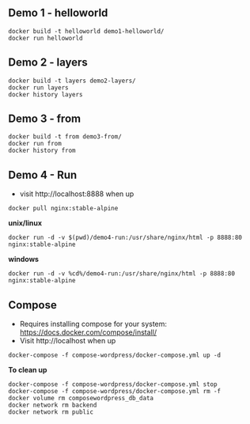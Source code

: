 ## Demo 1 - helloworld
```
docker build -t helloworld demo1-helloworld/
docker run helloworld
```


## Demo 2 - layers
```
docker build -t layers demo2-layers/
docker run layers
docker history layers
```

## Demo 3 - from
```
docker build -t from demo3-from/
docker run from
docker history from
```

## Demo 4 - Run
* visit http://localhost:8888 when up

```
docker pull nginx:stable-alpine
```

**unix/linux**
```
docker run -d -v $(pwd)/demo4-run:/usr/share/nginx/html -p 8888:80 nginx:stable-alpine
```

**windows**
```
docker run -d -v %cd%/demo4-run:/usr/share/nginx/html -p 8888:80 nginx:stable-alpine
```

## Compose

* Requires installing compose for your system: https://docs.docker.com/compose/install/
* Visit http://localhost when up

```
docker-compose -f compose-wordpress/docker-compose.yml up -d
```

**To clean up**
```
docker-compose -f compose-wordpress/docker-compose.yml stop
docker-compose -f compose-wordpress/docker-compose.yml rm -f
docker volume rm composewordpress_db_data
docker network rm backend
docker network rm public
```
